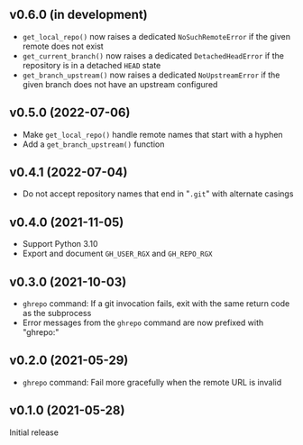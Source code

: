 v0.6.0 (in development)
-----------------------
- `get_local_repo()` now raises a dedicated `NoSuchRemoteError` if the given
  remote does not exist
- `get_current_branch()` now raises a dedicated `DetachedHeadError` if the
  repository is in a detached `HEAD` state
- `get_branch_upstream()` now raises a dedicated `NoUpstreamError` if the given
  branch does not have an upstream configured

v0.5.0 (2022-07-06)
-------------------
- Make `get_local_repo()` handle remote names that start with a hyphen
- Add a `get_branch_upstream()` function

v0.4.1 (2022-07-04)
-------------------
- Do not accept repository names that end in "`.git`" with alternate casings

v0.4.0 (2021-11-05)
-------------------
- Support Python 3.10
- Export and document `GH_USER_RGX` and `GH_REPO_RGX`

v0.3.0 (2021-10-03)
-------------------
- `ghrepo` command: If a git invocation fails, exit with the same return code
  as the subprocess
- Error messages from the `ghrepo` command are now prefixed with "ghrepo:"

v0.2.0 (2021-05-29)
-------------------
- `ghrepo` command: Fail more gracefully when the remote URL is invalid

v0.1.0 (2021-05-28)
-------------------
Initial release
